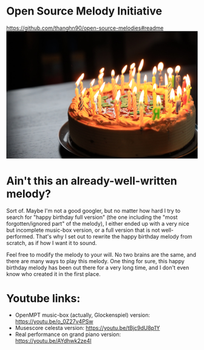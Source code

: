 # Open Source Melody Initiative
https://github.com/thanghn90/open-source-melodies#readme
![alt text](https://github.com/thanghn90/open-source-melodies/blob/main/happy_birthday/happy_birthday_cake.jpg)

# Ain't this an already-well-written melody?
Sort of. Maybe I'm not a good googler, but no matter how hard I try to search for "happy birthday full version" (the one including the "most forgotten/ignored part" of the melody), I either ended up with a very nice but incomplete music-box version, or a full version that is not well-performed. That's why I set out to rewrite the happy birthday melody from scratch, as if how I want it to sound.

Feel free to modify the melody to your will. No two brains are the same, and there are many ways to play this melody. One thing for sure, this happy birthday melody has been out there for a very long time, and I don't even know who created it in the first place.

# Youtube links:
- OpenMPT music-box (actually, Glockenspiel) version: https://youtu.be/o_0Z27v4PSw
- Musescore celesta version: https://youtu.be/tBjc9dU8p1Y
- Real performance on grand piano version: https://youtu.be/AYdhwk2ze4I
